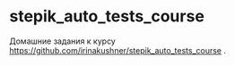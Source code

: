 # stepik_auto_tests_course
Домашние задания к курсу
https://github.com/irinakushner/stepik_auto_tests_course .
